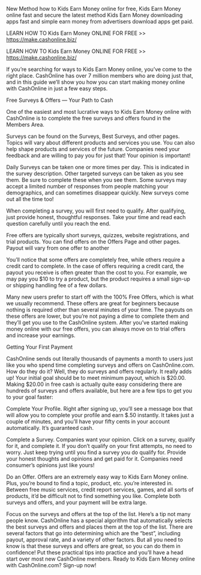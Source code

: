 New Method how to Kids Earn Money online for free, Kids Earn Money online fast and secure the latest method Kids Earn Money downloading apps fast and simple earn money from advertisers download apps get paid.

LEARN HOW TO Kids Earn Money ONLINE FOR FREE >> https://make.cashonline.biz/

LEARN HOW TO Kids Earn Money ONLINE FOR FREE >> https://make.cashonline.biz/

If you’re searching for ways to Kids Earn Money online, you’ve come to the right place. CashOnline has over 7 million members who are doing just that, and in this guide we’ll show you how you can start making money online with CashOnline in just a few easy steps.

Free Surveys & Offers — Your Path to Cash

One of the easiest and most lucrative ways to Kids Earn Money online with CashOnline is to complete the free surveys and offers found in the Members Area.

Surveys can be found on the Surveys, Best Surveys, and other pages. Topics will vary about different products and services you use. You can also help shape products and services of the future. Companies need your feedback and are willing to pay you for just that! Your opinion is important!

Daily Surveys can be taken one or more times per day. This is indicated in the survey description. Other targeted surveys can be taken as you see them. Be sure to complete these when you see them. Some surveys may accept a limited number of responses from people matching your demographics, and can sometimes disappear quickly. New surveys come out all the time too!

When completing a survey, you will first need to qualify. After qualifying, just provide honest, thoughtful responses. Take your time and read each question carefully until you reach the end.

Free offers are typically short surveys, quizzes, website registrations, and trial products. You can find offers on the Offers Page and other pages. Payout will vary from one offer to another

You’ll notice that some offers are completely free, while others require a credit card to complete. In the case of offers requiring a credit card, the payout you receive is often greater than the cost to you. For example, we may pay you $10 to try a product, but the product requires a small sign-up or shipping handling fee of a few dollars.

Many new users prefer to start off with the 100% Free Offers, which is what we usually recommend. These offers are great for beginners because nothing is required other than several minutes of your time. The payouts on these offers are lower, but you’re not paying a dime to complete them and they’ll get you use to the CashOnline system. After you’ve started making money online with our free offers, you can always move on to trial offers and increase your earnings.

Getting Your First Payment

CashOnline sends out literally thousands of payments a month to users just like you who spend time completing surveys and offers on CashOnline.com. How do they do it? Well, they do surveys and offers regularly. It really adds up! Your initial goal should be to meet minimum payout, which is $20.00. Making $20.00 in free cash is actually quite easy considering there are hundreds of surveys and offers available, but here are a few tips to get you to your goal faster:

Complete Your Profile. Right after signing up, you’ll see a message box that will allow you to complete your profile and earn $.50 instantly. It takes just a couple of minutes, and you’ll have your fifty cents in your account automatically. It’s guaranteed cash.

Complete a Survey. Companies want your opinion. Click on a survey, qualify for it, and complete it. If you don’t qualify on your first attempts, no need to worry. Just keep trying until you find a survey you do qualify for. Provide your honest thoughts and opinions and get paid for it. Companies need consumer’s opinions just like yours!

Do an Offer. Offers are an extremely easy way to Kids Earn Money online. Plus, you’re bound to find a topic, product, etc. you’re interested in. Between free music services, credit report services, games, and all sorts of products, it’d be difficult not to find something you like. Complete both surveys and offers, and your payment will be extra large.

Focus on the surveys and offers at the top of the list. Here’s a tip not many people know. CashOnline has a special algorithm that automatically selects the best surveys and offers and places them at the top of the list. There are several factors that go into determining which are the “best”, including payout, approval rate, and a variety of other factors. But all you need to know is that these surveys and offers are great, so you can do them in confidence!
Put these practical tips into practice and you’ll have a head start over most new CashOnline members. Ready to Kids Earn Money online with CashOnline.com? Sign-up now!